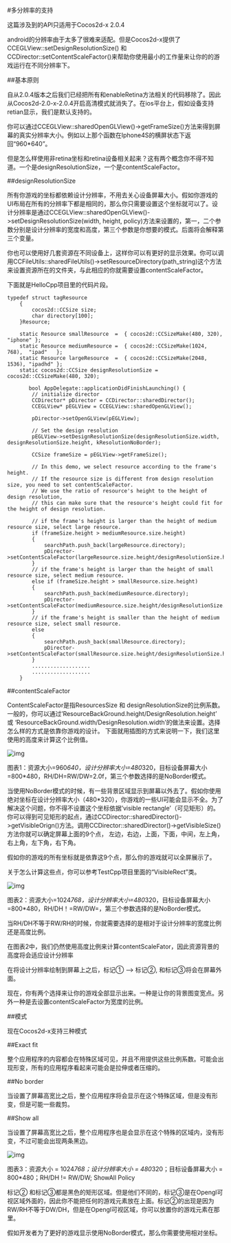 #多分辨率的支持

这篇涉及到的API只适用于Cocos2d-x 2.0.4

android的分辨率由于太多了很难来适配。但是Cocos2d-x提供了CCEGLView::setDesignResolutionSize() 和 CCDirector::setContentScaleFactor()来帮助你使用最小的工作量来让你的的游戏运行在不同分辨率下。

##基本原则

自从2.0.4版本之后我们已经把所有和enableRetina方法相关的代码移除了。因此从Cocos2d-2.0-x-2.0.4开启高清模式就消失了。在ios平台上，假如设备支持retian显示，我们是默认支持的。

你可以通过CCEGLView::sharedOpenGLView()->getFrameSize()方法来得到屏幕的真实分辨率大小。例如以上那个函数在Iphone4S的横屏状态下返回“960*640”。

但是怎么样使用非retina坐标和retina设备相关起来？这有两个概念你不得不知道。一个是designResolutionSize，一个是contentScaleFactor。


##designResolutionSize

所有你游戏的坐标都依赖设计分辨率，不用去关心设备屏幕大小。假如你游戏的UI布局在所有的分辨率下都是相同的，那么你只需要设置这个坐标就可以了。设计分辨率是通过CCEGLView::sharedOpenGLView()->setDesignResolutionSize(width, height, policy)方法来设置的，第一，二个参数分别是设计分辨率的宽度和高度，第三个参数是你想要的模式。后面将会解释第三个变量。

你也可以使用好几套资源在不同设备上，这样你可以有更好的显示效果。你可以调用CCFileUtils::sharedFileUtils()->setResourceDirectory(path_string)这个方法来设置资源所在的文件夹，与此相应的你就需要设置contentScaleFactor。

下面就是HelloCpp项目里的代码片段。

```
typedef struct tagResource
    {
        cocos2d::CCSize size;
        char directory[100];
    }Resource;

    static Resource smallResource  =  { cocos2d::CCSizeMake(480, 320),   "iphone" };
    static Resource mediumResource =  { cocos2d::CCSizeMake(1024, 768),  "ipad"   };
    static Resource largeResource  =  { cocos2d::CCSizeMake(2048, 1536), "ipadhd" };
    static cocos2d::CCSize designResolutionSize = cocos2d::CCSizeMake(480, 320);
    
       bool AppDelegate::applicationDidFinishLaunching() {
        // initialize director
        CCDirector* pDirector = CCDirector::sharedDirector();
        CCEGLView* pEGLView = CCEGLView::sharedOpenGLView();

        pDirector->setOpenGLView(pEGLView);

        // Set the design resolution
        pEGLView->setDesignResolutionSize(designResolutionSize.width, designResolutionSize.height, kResolutionNoBorder);

        CCSize frameSize = pEGLView->getFrameSize();

        // In this demo, we select resource according to the frame's height.
        // If the resource size is different from design resolution size, you need to set contentScaleFactor.
        // We use the ratio of resource's height to the height of design resolution,
        // this can make sure that the resource's height could fit for the height of design resolution.

        // if the frame's height is larger than the height of medium resource size, select large resource.
        if (frameSize.height > mediumResource.size.height)
        { 
            searchPath.push_back(largeResource.directory);
            pDirector->setContentScaleFactor(largeResource.size.height/designResolutionSize.height);
        }
        // if the frame's height is larger than the height of small resource size, select medium resource.
        else if (frameSize.height > smallResource.size.height)
        { 
            searchPath.push_back(mediumResource.directory);
            pDirector->setContentScaleFactor(mediumResource.size.height/designResolutionSize.height);
        }
        // if the frame's height is smaller than the height of medium resource size, select small resource.
        else
        { 
            searchPath.push_back(smallResource.directory);
            pDirector->setContentScaleFactor(smallResource.size.height/designResolutionSize.height);
        }
        ...................
        ...................
    }
```

##contentScaleFactor

ContentScaleFactor是指ResourcesSize 和 designResolutionSize的比例系数。一般的，你可以通过’ResourceBackGround.height/DesignResolution.height’ 或 ‘ResourceBackGround.width/DesignResolution.width’的做法来设置。选择怎么样的方式是依靠你游戏的设计。
下面就用插图的方式来说明一下，我们这里使用的高度来计算这个比例值。

![img](src/960x640-480x320-800x480-NoBorder.jpg)

图表1：资源大小=960*640，设计分辨率大小=480*320，目标设备屏幕大小=800*480，RH/DH=RW/DW=2.0f，第三个参数选择的是NoBorder模式。

当使用NoBorder模式的时候，有一些背景区域显示到屏幕以外去了。假如你使用绝对坐标在设计分辨率大小（480*320），你游戏的一些UI可能会显示不全。为了解决这个问题，你不得不设置这个坐标依据’visible rectangle’（可见矩形）的。你可以得到可见矩形的起点，通过CCDirector::sharedDirector()->getVisibleOrign()方法。调用CCDirector::sharedDirector()->getVisibleSize()方法你就可以确定屏幕上面的9个点， 左边，右边，上面，下面，中间，左上角，右上角，左下角，右下角。

假如你的游戏的所有坐标就是依靠这9个点，那么你的游戏就可以全屏展示了。

关于怎么计算这些点，你可以参考TestCpp项目里面的“VisibleRect”类。


![img](src/1024x768-480x320-800x480-NoBorder.jpg)

图表2：资源大小=1024*768，设计分辨率大小=480*320，目标设备屏幕大小=800*480，RH/DH！=RW/DW=，第三个参数选择的是NoBorder模式。

当RH/DH不等于RW/RH的时候，你就需要选择的是相对于设计分辨率的宽度比例还是高度比例。

在图表2中，我们仍然使用高度比例来计算contentScaleFator，因此资源背景的高度将会适应设计分辨率

在将设计分辨率绘制到屏幕上之后，标记① –> 标记②, 和标记③将会在屏幕外面。

现在，你有两个选择来让你的游戏全部显示出来。一种是让你的背景图变宽点。另外一种是去设置contentScaleFactor为宽度的比例。

##模式

现在Cocos2d-x支持三种模式

##Exact fit

整个应用程序的内容都会在特殊区域可见，并且不用提供这些比例系数。可能会出现形变，所有的应用程序看起来可能会是拉伸或者压缩的。

##No border

当设置了屏幕高宽比之后，整个应用程序将会显示在这个特殊区域，但是没有形变，但是可能一些裁剪。

##Show all

当设置了屏幕高宽比之后，整个应用程序也是会显示在这个特殊的区域内，没有形变，不过可能会出现两条黑边。


![img](src/1024x768-480x320-800x480-ShowAll.jpg)

图表3：资源大小 = 1024*768；设计分辨率大小 = 480*320；目标设备屏幕大小 = 800*480；RH/DH != RW/DW; ShowAll Policy

标记② 和标记③都是黑色的矩形区域。但是他们不同的，标记③是在Opengl可视区域外面的，因此你不能把任何的游戏元素放在上面。标记②的出现是因为RW/RH不等于DW/DH，但是在Opengl可视区域，你可以放置你的游戏元素在那里。

假如开发者为了更好的游戏显示使用NoBorder模式，那么你需要使用相对坐标。